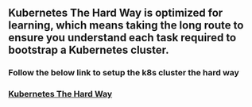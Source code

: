 

## Kubernetes The Hard Way is optimized for learning, which means taking the long route to ensure you understand each task required to bootstrap a Kubernetes cluster.

### Follow the below link to setup the k8s cluster the hard way

### [Kubernetes The Hard Way](https://github.com/kelseyhightower/kubernetes-the-hard-way)

